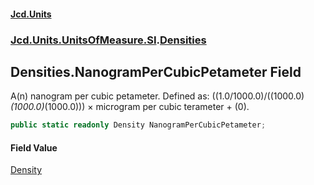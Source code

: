 #### [Jcd.Units](index.md 'index')
### [Jcd.Units.UnitsOfMeasure.SI](Jcd.Units.UnitsOfMeasure.SI.md 'Jcd.Units.UnitsOfMeasure.SI').[Densities](Densities.md 'Jcd.Units.UnitsOfMeasure.SI.Densities')

## Densities.NanogramPerCubicPetameter Field

A(n) nanogram per cubic petameter. Defined as: ((1.0/1000.0)/((1000.0)*(1000.0)*(1000.0))) × microgram per cubic terameter + (0).

```csharp
public static readonly Density NanogramPerCubicPetameter;
```

#### Field Value
[Density](Density.md 'Jcd.Units.UnitTypes.Density')